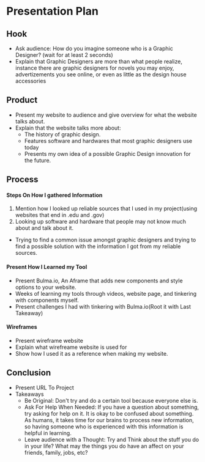 # Presentation Plan

## Hook
* Ask audience: How do you imagine someone who is a Graphic Designer? (wait for at least 2 seconds)
* Explain that Graphic Designers are more than what people realize, instance there are graphic designers for novels you may enjoy, advertizements you see online, or even as little as the design house accessories

## Product
* Present my website to audience and give overview for what the website talks about.
* Explain that the website talks more about:
  * The history of graphic design.
  * Features software and hardwares that most graphic designers use today
  * Presents my own idea of a possible Graphic Design innovation for the future.


## Process
#### Steps On How I gathered Information
1. Mention how I looked up reliable sources that I used in my project(using websites that end in .edu and .gov)
2. Looking up software and hardware that people may not know much about and talk about it.
  
*  Trying to find a common issue amongst graphic designers and trying to find a possible solution with the information I got from my reliable sources.

####  Present How I Learned my Tool
* Present Bulma.io, An Aframe that adds new components and style options to your website.
* Weeks of learning my tools through videos, website page, and tinkering with components myself.
* Present challenges I had with tinkering with Bulma.io(Root it with Last Takeaway) 
#### Wireframes
* Present wireframe website 
* Explain what wirefreame website is used for
* Show how I used it as a reference when making my website. 



## Conclusion
* Present URL To Project
*  Takeaways
   * Be Original: Don't try and do a certain tool because everyone else is.
   * Ask For Help When Needed: If you have a question about something, try asking for help on it. It is okay to be confused about something. As humans, it takes time for our brains to process new information, so having someone who is experienced with this information is helpful in learning.
   * Leave audience with a Thought: Try and Think about the stuff you do in your life? What may the things you do have an affect on your friends, family, jobs, etc?
   

<!-- EXAMPLE

## Hook
* Verbal riddle of GGD

## Product
* GIF/Demo of example/non-example

## Process
* Flowchart of plan
  * MVP: noun -> door -> yes/no
  * Beyond MVP: noun -> word relation API -> noun API -> yes/no, with counterexample
* Code snippets of:
  * MVP
  * Both APIs
  * Challenge with API keys

## Conclusion
* [URL to project]
* Takeaways
  * Less = more: the heart of the riddle was one line of code; it obviously took more to make the entire thing work, but one complicated line of regular expressions was essentially the solution to the riddle
  * Expect the unexpected: it’s important to budget time for things you don’t account for; for example, I didn’t consider the fact that I would need another entire API to detect nouns
  * Determination is key: ironically enough, I had to make my API keys private. At first, it didn’t seem like it was possible, which meant I couldn’t publish my app. But after all of that hard work, I was determined to find a solution, and I found it in config variables.
* "Presentation can’t, but a speech can"


-->
